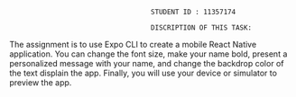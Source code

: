                                        STUDENT ID : 11357174

                                       DISCRIPTION OF THIS TASK:
  The assignment is to use Expo CLI to create a mobile React Native application. You can change the font size, make your name bold, present a personalized message with your name, and change the backdrop color of the text displain the app. Finally, you will use your device or simulator to preview the app.


                                                              
